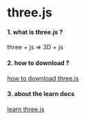 # three.js

#### 1. what is three.js ?

three + js => 3D + js

#### 2. how to download ?

[how to download three.js][1]

#### 3. about the learn docs

[learn three.js][2]


[1]: https://github.com/mrdoob/three.js/wiki/Build-instructions
[2]: http://www.hewebgl.com/article/getarticle/27